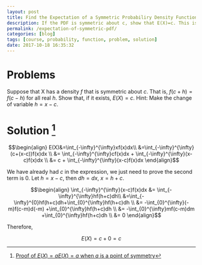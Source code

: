 ```yaml
---
layout: post
title: Find the Expectation of a Symmetric Probabiliry Density Function
description: If the PDF is symmetric about c, show that E(X)=c. This is a homework problem for course STT802-002 Theory of Probabilities and Statistics I in MSU.
permalink: /expectation-of-symmetric-pdf/
categories: [blog]
tags: [course, probability, function, problem, solution]
date: 2017-10-18 16:35:32
---
```


# Problems

Suppose that X has a density $f$ that is symmetric about $c$. That is, $f (c + h) = f (c - h)$ for all real $h$. Show that, if it exists, $E(X) = c$. Hint: Make the change of variable $h = x - c$.

# Solution [^footnote]

$$\begin{align}
	E(X)&=\int_{-\infty}^{\infty}xf(x)dx\\
	&=\int_{-\infty}^{\infty}(c+(x-c))f(x)dx \\
	&= \int_{-\infty}^{\infty}cf(x)dx + \int_{-\infty}^{\infty}(x-c)f(x)dx \\
	&= c + \int_{-\infty}^{\infty}(x-c)f(x)dx
\end{align}$$

We have already had $c$ in the expression, we just need to prove the second term is 0. Let $h=x-c$, then $dh=dx$, $x=h+c$. 

$$\begin{align}
	\int_{-\infty}^{\infty}(x-c)f(x)dx &= \int_{-\infty}^{\infty}hf(h+c)dh\\
	&=\int_{-\infty}^{0}hf(h+c)dh+\int_{0}^{\infty}hf(h+c)dh \\
	&= -\int_{0}^{\infty}(-m)f(c-m)d(-m) +\int_{0}^{\infty}hf(h+c)dh \\
	&= -\int_{0}^{\infty}mf(c-m)dm +\int_{0}^{\infty}hf(h+c)dh \\
	&= 0
\end{align}$$

Therefore,

$$ E(X)=c+0=c $$

[^footnote]: [Proof of $E(X)=aE(X)=a$ when $a$ is a point of symmetry](https://math.stackexchange.com/questions/488989/proof-of-ex-a-when-a-is-a-point-of-symmetry)

